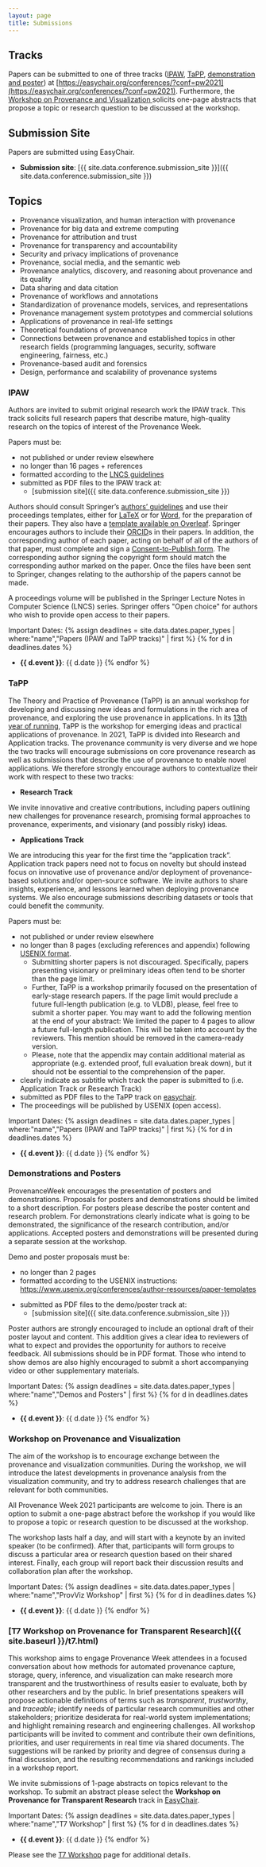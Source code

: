 ```yaml
---
layout: page
title: Submissions
---
```


## Tracks

Papers can be submitted to one of three tracks ([IPAW](#ipaw), [TaPP](#tapp), [demonstration and poster](#demonstrations-and-posters)) at [https://easychair.org/conferences/?conf=pw2021](https://easychair.org/conferences/?conf=pw2021). <!-- Boris: check first. All papers will be published as [LIPIcs proceedings](https://www.dagstuhl.de/en/publications/lipics/). -->
Furthermore, the [Workshop on Provenance and Visualization ](#provviz) solicits one-page abstracts that propose a topic or research question to be discussed at the workshop.
<!-- we are soliciting proposals for [co-located events and workshops](#proposals-for-workshops-and-co-located-events). -->

## Submission Site

Papers are submitted using EasyChair.

- **Submission site**: [{{ site.data.conference.submission_site }}]({{ site.data.conference.submission_site }})

## Topics

- Provenance visualization, and human interaction with provenance
- Provenance for big data and extreme computing
- Provenance for attribution and trust
- Provenance for transparency and accountability
- Security and privacy implications of provenance
- Provenance, social media, and the semantic web
- Provenance analytics, discovery, and reasoning about provenance and its quality
- Data sharing and data citation
- Provenance of workflows and annotations
- Standardization of provenance models, services, and representations
- Provenance management system prototypes and commercial solutions
- Applications of provenance in real-life settings
- Theoretical foundations of provenance
- Connections between provenance and established topics in other research fields
  (programming languages, security, software engineering, fairness, etc.)
- Provenance-based audit and forensics
- Design, performance and scalability of provenance systems

### IPAW

Authors are invited to submit original research work the IPAW track. This track
solicits full research papers that describe mature, high-quality research on the
topics of interest of the Provenance Week. 

Papers must be:
- not published or under review elsewhere
- no longer than 16 pages + references
- formatted according to the [LNCS guidelines](https://www.springer.com/gp/computer-science/lncs/conference-proceedings-guidelines)
- submitted as PDF files to the IPAW track at:
  - [submission site]({{ site.data.conference.submission_site }})

Authors should consult Springer’s [authors’ guidelines](https://www.springer.com/gp/computer-science/lncs/conference-proceedings-guidelines) and use their proceedings templates, either for [LaTeX](ftp://ftp.springernature.com/cs-proceeding/svproc/templates/ProcSci_TeX.zip) or for [Word](ftp://ftp.springernature.com/cs-proceeding/llncs/word/splnproc1703.zip), for the preparation of their papers. They also have a [template available on Overleaf](https://www.overleaf.com/latex/templates/springer-lecture-notes-in-computer-science/kzwwpvhwnvfj#.WsdHOy5uZpg). Springer encourages authors to include their [ORCID](https://goo.gl/hbsa4D)s in their papers. In addition, the corresponding author of each paper, acting on behalf of all of the authors of that paper, must complete and sign a [Consent-to-Publish form](https://github.com/IITDBGroup/ProvenanceWeek2021/raw/master/_data/ipaw-copyright.pdf). The corresponding author signing the copyright form should match the corresponding author marked on the paper. Once the files have been sent to Springer, changes relating to the authorship of the papers cannot be made.

A proceedings volume will be published in the Springer
Lecture Notes in Computer Science (LNCS) series. Springer offers "Open
choice" for authors who wish to provide open access to their papers.

Important Dates:
{% assign deadlines = site.data.dates.paper_types | where:"name","Papers (IPAW and TaPP tracks)" | first %}
{% for d in deadlines.dates %}
- **{{ d.event }}**: {{ d.date }}
{% endfor %}

### TaPP

The Theory and Practice of Provenance (TaPP) is an annual workshop for developing and discussing new ideas and formulations in the rich area of provenance, and exploring the use provenance in applications. In its [13th year of running](https://www.usenix.org/conferences/byname/186), TaPP is the workshop for emerging ideas and practical applications of provenance.  In 2021, TaPP  is divided into Research and Application tracks. The provenance community is very diverse and we hope the two tracks will encourage submissions on core provenance research as well as submissions that describe the use of provenance to enable novel applications. We therefore strongly encourage authors to contextualize their work with respect to these two tracks:

* **Research Track**

We invite innovative and creative contributions, including papers outlining new challenges for provenance research, promising formal approaches to provenance, experiments, and visionary (and possibly risky) ideas.

* **Applications Track**

We are introducing this year for the first time the “application track”. Application track papers need not to focus on novelty but should instead focus on innovative use of provenance and/or deployment of provenance-based solutions and/or open-source software. We invite authors to share insights, experience, and lessons learned when deploying provenance systems. We also encourage submissions describing datasets or tools that could benefit the community.

Papers must be:

* not published or under review elsewhere
* no longer than 8 pages (excluding references and appendix) following [USENIX format](https://www.usenix.org/conferences/author-resources/paper-templates).
    - Submitting shorter papers is not discouraged. Specifically, papers presenting visionary or preliminary ideas often tend to be shorter than the page limit.
    - Further, TaPP is a workshop primarily focused on the presentation of early-stage research papers. If the page limit would preclude a future full-length publication (e.g. to VLDB), please, feel free to submit a shorter paper. You may want to add the following mention at the end of your abstract: We limited the paper to 4 pages to allow a future full-length publication. This will be taken into account by the reviewers. This mention should be removed in the camera-ready version.
    - Please, note that the appendix may contain additional material as appropriate (e.g. extended proof, full evaluation break down), but it should not be essential to the comprehension of the paper.
* clearly indicate as subtitle which track the paper is submitted to (i.e. Application Track or Research Track)
* submitted as PDF files to the TaPP track on [easychair](https://easychair.org/conferences/?conf=pw2021).
* The proceedings will be published by USENIX (open access).

Important Dates:
{% assign deadlines = site.data.dates.paper_types | where:"name","Papers (IPAW and TaPP tracks)" | first %}
{% for d in deadlines.dates %}
- **{{ d.event }}**: {{ d.date }}
{% endfor %}



### Demonstrations and Posters

ProvenanceWeek encourages the presentation of posters and demonstrations. Proposals for posters and demonstrations should be limited to a short description. For posters please describe the poster content and research problem. For demonstrations clearly indicate what is going to be demonstrated, the significance of the research contribution, and/or applications. Accepted posters and demonstrations will be presented during a separate session at the workshop.

Demo and poster proposals must be:

+ no longer than 2 pages
+ formatted according to the USENIX instructions: https://www.usenix.org/conferences/author-resources/paper-templates
- submitted as PDF files to the demo/poster track at:
  - [submission site]({{ site.data.conference.submission_site }})

Poster authors are strongly encouraged to include an optional draft of their poster layout and content. This addition gives a clear idea to reviewers of what to expect and provides the opportunity for authors to receive feedback. All submissions should be in PDF format. Those who intend to show demos are also highly encouraged to submit a short accompanying video or other supplementary materials.

Important Dates:
{% assign deadlines = site.data.dates.paper_types | where:"name","Demos and Posters" | first %}
{% for d in deadlines.dates %}
- **{{ d.event }}**: {{ d.date }}
{% endfor %}


### Workshop on Provenance and Visualization

The aim of the workshop is to encourage exchange between the provenance and visualization communities. During the workshop, we will introduce the latest developments in provenance analysis from the visualization community, and try to address research challenges that are relevant for both communities.

All Provenance Week 2021 participants are welcome to join. There is an option to submit a one-page abstract before the workshop if you would like to propose a topic or research question to be discussed at the workshop.

The workshop lasts half a day, and will start with a keynote by an invited speaker (to be confirmed). After that, participants will form groups to discuss a particular area or research question based on their shared interest. Finally, each group will report back their discussion results and collaboration plan after the workshop.

Important Dates:
{% assign deadlines = site.data.dates.paper_types | where:"name","ProvViz Workshop" | first %}
{% for d in deadlines.dates %}
- **{{ d.event }}**: {{ d.date }}
{% endfor %}


### [T7 Workshop on Provenance for Transparent Research]({{ site.baseurl }}/t7.html)

This workshop aims to engage Provenance Week attendees in a focused conversation about how methods for automated provenance capture, storage, query, inference, and visualization can make research more transparent and the trustworthiness of results easier to evaluate, both by other researchers and by the public. In brief presentations speakers will propose actionable definitions of terms such as *transparent*, *trustworthy*, and *traceable*; identify needs of particular research communities and other stakeholders; prioritize desiderata for real-world system implementations; and highlight remaining research and engineering challenges. All workshop participants will be invited to comment and contribute their own definitions, priorities, and user requirements in real time via shared documents. The suggestions will be ranked by priority and degree of consensus during a final discussion, and the resulting recommendations and rankings included in a workshop report. 

We invite submissions of 1-page abstracts on topics relevant to the workshop.  To submit an abstract please select the **Workshop on Provenance for Transparent Research** track in [EasyChair](https://easychair.org/conferences/?conf=pw2021). 

Important Dates:
{% assign deadlines = site.data.dates.paper_types | where:"name","T7 Workshop" | first %}
{% for d in deadlines.dates %}
- **{{ d.event }}**: {{ d.date }}
{% endfor %}

Please see the [T7 Workshop]({{site.baseurl}}/t7.html) page for additional details.


<!-- ## Proposals for Workshops and Co-located Events -->

<!-- We are looking for a small number of original and high-quality events, which -->
<!-- focus on novel and visionary directions for provenance. Such events should seek -->
<!-- to welcome work in progress that is not prime for proper refereed publications. -->

<!-- Events that help broaden the community and increase its impact are particularly -->
<!-- welcome. Examples of co-located events include tutorials, challenges, and -->
<!-- discussions on specific topics. Co-located events should not issue formal calls -->
<!-- for papers and should not have formal proceedings (since papers should be sent -->
<!-- to IPAW or TAPP). Co-located events can be half a day or a full day. -->

<!-- If you are interested in organizing a co-located event at Provenance Week, -->
<!-- please send an email to <a href="mailto:%62%67%6C%61%76%69%63@%69%69%74.%65%64%75">[bglavic] at [iit] o [edu]</a> with: -->
<!-- - event title -->
<!-- - event aims -->
<!-- - organizers -->
<!-- - proposed format -->
<!-- - duration -->
<!-- - how it helps broaden community and increase impact -->

<!-- Important Dates: -->
<!-- {% assign deadlines = site.data.dates.paper_types | where:"name","Workshop and Co-located Event Proposals" | first %} -->
<!-- {% for d in deadlines.dates %} -->
<!-- - **{{ d.event }}**: {{ d.date }} -->
<!-- {% endfor %} -->
